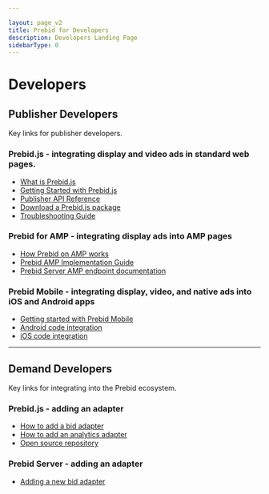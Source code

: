 ```yaml
---

layout: page_v2
title: Prebid for Developers
description: Developers Landing Page
sidebarType: 0
---
```


<a name="publisher_developers"/>


# Developers

## Publisher Developers

Key links for publisher developers.

### Prebid.js - integrating display and video ads in standard web pages.

+ [What is Prebid.js]({{site.baseurl}}/prebid/prebidjs.html)
+ [Getting Started with Prebid.js]({{site.baseurl}}/dev-docs/getting-started.html)
+ [Publisher API Reference]({{site.baseurl}}/dev-docs/publisher-api-reference.html)
+ [Download a Prebid.js package]({{site.baseurl}}/download.html)
+ [Troubleshooting Guide]({{site.baseurl}}/dev-docs/prebid-troubleshooting-guide.html)

### Prebid for AMP - integrating display ads into AMP pages

+ [How Prebid on AMP works]({{site.baseurl}}/dev-docs/how-prebid-on-amp-works.html)
+ [Prebid AMP Implementation Guide]({{site.baseurl}}/dev-docs/show-prebid-ads-on-amp-pages.html)
+ [Prebid Server AMP endpoint documentation]({{site.baseurl}}/prebid-server/endpoints/openrtb2/amp.html)

### Prebid Mobile - integrating display, video, and native ads into iOS and Android apps

+ [Getting started with Prebid Mobile]({{site.baseurl}}/prebid-mobile/prebid-mobile-pbs.html)
+ [Android code integration]({{site.baseurl}}/prebid-mobile/pbm-api/android/code-integration-android.html)
+ [iOS code integration]({{site.baseurl}}/prebid-mobile/pbm-api//ios/code-integration-ios.html)

---

<a name="demand_developers"/>

## Demand Developers

Key links for integrating into the Prebid ecosystem.

### Prebid.js - adding an adapter

+ [How to add a bid adapter]({{site.baseurl}}/dev-docs/bidder-adaptor.html)
+ [How to add an analytics adapter]({{site.baseurl}}/dev-docs/integrate-with-the-prebid-analytics-api.html)
+ [Open source repository](https://github.com/prebid/Prebid.js)

### Prebid Server - adding an adapter

+ [Adding a new bid adapter]({{site.baseurl}}/prebid-server/developers/add-new-bidder.html)
